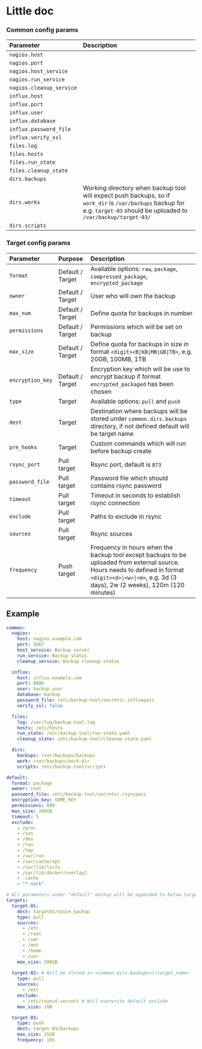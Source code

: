 # Little doc

### Common config params

| Parameter | Description |
|:----------|:------------|
| `nagios.host` |  |
| `nagios.port` |  |
| `nagios.host_service` |  |
| `nagios.run_service` |  |
| `nagios.cleanup_service` |  |
| `influx.host` |  |
| `influx.port` |  |
| `influx.user` |  |
| `influx.database` |  |
| `influx.password_file` |  |
| `influx.verify_ssl` |  |
| `files.log` |  |
| `files.hosts` |  |
| `files.run_state` |  |
| `files.cleanup_state` |  |
| `dirs.backups` |  |
| `dirs.works` | Working directory when backup tool will expect push backups, so if `work_dir` is `/var/backups` backup for e.g. `target-03` should be uploaded to `/var/backup/target-03/` |
| `dirs.scripts` |  |

### Target config params
| Parameter | Purpose | Description |
|:----------|:--------|:------------|
| `format` | Default / Target | Available options: `raw`, `package`, `compressed_package`, `encrypted_package` |
| `owner` | Default / Target | User who will own the backup |
| `max_num` | Default / Target | Define quota for backups in number |
| `permissions` | Default / Target | Permissions which will be set on backup |
| `max_size` | Default / Target | Define quota for backups in size in format `<digit><B\|KB\|MB\|GB\|TB>`, e.g. 20GB, 100MB, 1TB |
| `encryption_key` | Default / Target | Encryption key which will be use to encrypt backup if format `encrypted_packaged` has been chosen |
| `type` | Target | Available options: `pull` and `push` |
| `dest` | Target | Destination where backups will be stored under `common.dirs.backups` directory, if not defined default will be target name |
| `pre_hooks` | Target | Custom commands which will run before backup create |
| `rsync_port` | Pull target | Rsync port, default is `873` |
| `password_file` | Pull target | Password file which should contains rsync password |
| `timeout` | Pull target | Timeout in seconds to establish rsync connection |
| `exclude` | Pull target | Paths to exclude in rsync |
| `sources` | Pull target | Rsync sources |
| `frequency` | Push target | Frequency in hours when the backup tool except backups to be uploaded from external source. Hours needs to defined in format `<digit><d>\|<w>\|<m>`, e.g. 3d (3 days), 2w (2 weeks), 120m (120 minutes) |

## Example
```yaml
common:
  nagios:
    host: nagios.example.com
    port: 5667
    host_service: Backup server
    run_service: Backup status
    cleanup_service: Backup cleanup status

  influx:
    host: influx.example.com
    port: 8086
    user: backup_user
    database: backup
    password_file: /etc/backup-tool/secrets/.influxpass
    verify_ssl: false

  files:
    log: /var/log/backup-tool.log
    hosts: /etc/hosts
    run_state: /etc/backup-tool/run-state.yaml
    cleanup_state: /etc/backup-tool/cleanup-state.yaml

  dirs:
    backups: /var/backups/backups
    work: /var/backups/work-dir
    scripts: /etc/backup-tool/scripts

default:
  format: package 
  owner: root
  password_file: /etc/backup-tool/secrets/.rsyncpass
  encryption_key: SOME_KEY
  permissions: 600
  max_size: 100GB
  timeout: 5
  exclude:
    - /proc
    - /sys
    - /dev
    - /run
    - /tmp
    - /var/run
    - /var/cache/apt
    - /var/lib/lxcfs
    - /var/lib/docker/overlay2
    - .cache
    - "*.sock"

# All parameters under "default" markup will be appended to below target options (if it is not overwritten)
targets:
  target-01:
    dest: target01/noice_backup
    type: pull
    sources:
      - /etc
      - /root
      - /var
      - /mnt
      - /home
      - /usr
    max_size: 200GB
  
  target-02: # Will be stored in <common.dirs.backups>/<target_name>
    type: pull
    sources:
      - /etc
    exclude:
      - /etc/rsyncd.secrets # Will overwrite default exclude
    max_size: 1GB

  target-03:
    type: push
    dest: target-03/backups
    max_size: 25GB
    frequency: 15h
```
